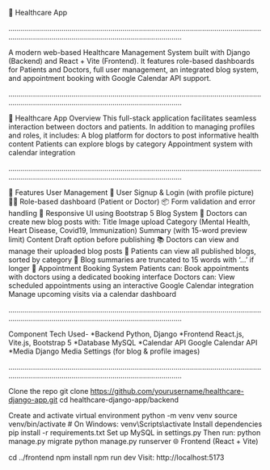 🏥 Healthcare App

.................................................................................................................................................................................................................

A modern web-based Healthcare Management System built with Django (Backend) and React + Vite (Frontend). It features role-based dashboards for Patients and Doctors, full user management, an integrated blog system, and appointment booking with Google Calendar API support.

.................................................................................................................................................................................................................

🏥 Healthcare App Overview
This full-stack application facilitates seamless interaction between doctors and patients. In addition to managing profiles and roles, it includes:
A blog platform for doctors to post informative health content
Patients can explore blogs by category
Appointment system with calendar integration

.................................................................................................................................................................................................................

🚀 Features
User Management
👤 User Signup & Login (with profile picture)
🧑‍⚕️ Role-based dashboard (Patient or Doctor)
📦 Form validation and error handling
🎨 Responsive UI using Bootstrap 5
Blog System
📝 Doctors can create new blog posts with:
Title
Image upload
Category (Mental Health, Heart Disease, Covid19, Immunization)
Summary (with 15-word preview limit)
Content
Draft option before publishing
📚 Doctors can view and manage their uploaded blog posts
📰 Patients can view all published blogs, sorted by category
📄 Blog summaries are truncated to 15 words with ‘...’ if longer
📅 Appointment Booking System
Patients can:
Book appointments with doctors using a dedicated booking interface Doctors can:
View scheduled appointments using an interactive Google Calendar integration
Manage upcoming visits via a calendar dashboard

.................................................................................................................................................................................................................

Component	Tech Used-
*Backend	Python, Django 
*Frontend	React.js, Vite.js, Bootstrap 5
*Database	MySQL
*Calendar API	Google Calendar API
*Media	Django Media Settings (for blog & profile images)

.................................................................................................................................................................................................................

Clone the repo
git clone https://github.com/yourusername/healthcare-django-app.git cd healthcare-django-app/backend

Create and activate virtual environment
python -m venv venv
source venv/bin/activate # On Windows: venv\Scripts\activate
Install dependencies
pip install -r requirements.txt
Set up MySQL in settings.py
Then run:
python manage.py migrate
python manage.py runserver
🌐 Frontend (React + Vite)

cd ../frontend
npm install
npm run dev
Visit: http://localhost:5173

